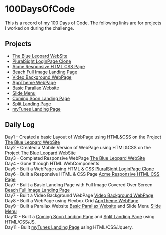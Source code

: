 # 100DaysOfCode
This is a record of my 100 Days of Code. The following links are for projects I worked on during the challenge.

## Projects
* [The Blue Leopard WebSite](https://github.com/sana-shaik/The-Blue-Leopard-WebSite)
* [PluralSight LoginPage Clone](https://github.com/sana-shaik/PS-LoginPageClone)
* [Acme Responsive HTML CSS Page](https://github.com/sana-shaik/ACME-WebSite)
* [Beach Full Image Landing Page](https://github.com/sana-shaik/Beach-Full-Image_LandingPage)
* [Video Background WebPage](https://github.com/sana-shaik/Video-BG-WebPage)
* [AppTheme WebPage](https://github.com/sana-shaik/AppTheme)
* [Basic Parallax Website](https://github.com/sana-shaik/parallax-website)
* [Slide Menu](https://github.com/sana-shaik/SlideMenu)
* [Coming Soon Landing Page](https://github.com/sana-shaik/coming-soon-landingpage)
* [Split Landing Page](https://github.com/sana-shaik/split-landing-page)
* [myTunes Landing Page](https://github.com/sana-shaik/mytunes-landingPage)

## Daily Log
Day1 - Created a basic Layout of WebPage using HTML&CSS on the Project [The Blue Leopard WebSite](https://github.com/sana-shaik/The-Blue-Leopard-WebSite)  
Day2 - Created a Mobile Version of WebPage using HTML&CSS on the Project [The Blue Leopard WebSite](https://github.com/sana-shaik/The-Blue-Leopard-WebSite)  
Day3 - Completed Responsive WebPage [The Blue Leopard WebSite](https://github.com/sana-shaik/The-Blue-Leopard-WebSite)  
Day4 - Gone through HTML WebComponents  
Day5 - Built a WebPage using HTML & CSS [PluralSight LoginPage Clone](https://github.com/sana-shaik/PS-LoginPageClone)  
Day6 - Built a Responsive HTML & CSS Page [Acme Responsive HTML CSS Page](https://github.com/sana-shaik/ACME-WebSite)  
Day7 - Built a Basic Landing Page with Full Image Covered Over Screen [Beach Full Image Landing Page](https://github.com/sana-shaik/Beach-Full-Image_LandingPage)  
Day7 - Built a Video Background WebPage [Video Background WebPage](https://github.com/sana-shaik/Video-BG-WebPage)  
Day8 - Built a WebPage using Flexbox Grid [AppTheme WebPage](https://github.com/sana-shaik/AppTheme)  
Day9 - Built a Parallax Website [Basic Parallax Website](https://github.com/sana-shaik/parallax-website) and Slide Menu [Slide Menu](https://github.com/sana-shaik/SlideMenu)  
Day10 - Built a [Coming Soon Landing Page](https://github.com/sana-shaik/coming-soon-landingpage)  and [Split Landing Page](https://github.com/sana-shaik/split-landing-page) using HTML/CSS/JS.  
Day11 - Built [myTunes Landing Page](https://github.com/sana-shaik/mytunes-landingPage) using HTML/CSS/Jquery.  

